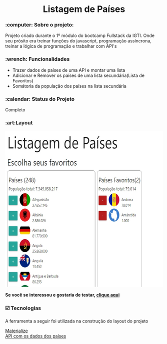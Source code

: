 <h1 align="center">Listagem de Países</h1>
<h3>:computer: Sobre o projeto:</h3
<p>Projeto criado durante o 1º módulo do bootcamp Fullstack da IGTI. Onde seu prósito era treinar funções do javascript, programação assíncrona, treinar a lógica de programação e trabalhar com API's</p>

<h3>:wrench: Funcionalidades</h3>
<ul>
<li>Trazer dados de países de uma API e montar uma lista</li>
<li>Adicionar e Remover os países de uma lista secundária(Lista de Favoritos)</li>
<li>Somátoria da população dos países na lista secundária</li>
</ul>
<h3>:calendar: Status do Projeto</h3>
<p>Completo</p>
<h3>:art:Layout</h3>
<img src="paises.jpg" width:"500px" height="500px">
<p><strong>Se você se interessou e gostaria de testar, <a href="https://mands-codes.github.io/listagem_de_paises-cursoIGTI/I/">clique aqui</a></strong></p>
<h3>☑️ Tecnologias</h3>
<p>A ferramenta a seguir foi utilizada na construção do layout do projeto</p>
<a href="https://materializecss.com/">Materialize</a><br>
<a href="https://restcountries.eu/rest/v2/all">API com os dados dos países</a>
